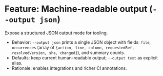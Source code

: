 # Feature: Machine-readable output (`--output json`)

Expose a structured JSON output mode for tooling.

- Behavior: `--output json` prints a single JSON object with fields: `file`, `occurrences` (array of `{action, line, column, requestedRef, resolvedVersion, sha, changed}`), and summary counts.
- Defaults: keep current human-readable output; `--output text` as explicit alias.
- Rationale: enables integrations and richer CI annotations.
